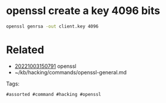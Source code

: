 # openssl create a key 4096 bits
```bash
openssl genrsa -out client.key 4096
```

# Related

- [20221003150791](/zet/20221003150791/README.md) openssl
- ~/kb/hacking/commands/openssl-general.md

Tags:

    #assorted #command #hacking #openssl
